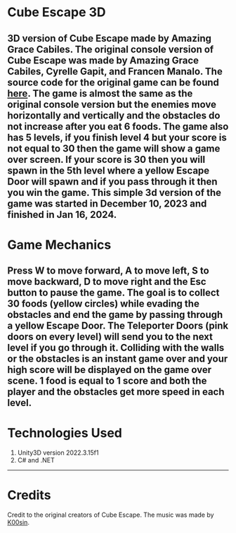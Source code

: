 # Cube Escape 3D
3D version of Cube Escape made by Amazing Grace Cabiles. The original console version of Cube Escape was made by Amazing Grace Cabiles, Cyrelle Gapit, and Francen Manalo. The source code for the original game can be found [here](https://github.com/aaazezeze1/Final-Project-ITEC-102). The game is almost the same as the original console version but the enemies move horizontally and vertically and the obstacles do not increase after you eat 6 foods. The game also has 5 levels, if you finish level 4 but your score is not equal to 30 then the game will show a game over screen. If your score is 30 then you will spawn in the 5th level where a yellow Escape Door will spawn and if you pass through it then you win the game. This simple 3d version of the game was started in December 10, 2023 and finished in Jan 16, 2024.
---
# Game Mechanics
Press W to move forward, A to move left, S to move backward, D to move right and the Esc button to pause the game. The goal is to collect 30 foods (yellow circles) while evading the obstacles and end the game by passing through a yellow Escape Door. The Teleporter Doors (pink doors on every level) will send you to the next level if you go through it. Colliding with the walls or the obstacles is an instant game over and your high score will be displayed on the game over scene. 1 food is equal to 1 score and both the player and the obstacles get more speed in each level.
---
# Technologies Used
1. Unity3D version 2022.3.15f1
2. C# and .NET
---
# Credits
Credit to the original creators of Cube Escape. The music was made by [K00sin](https://pixabay.com/music/video-games-chiptune-grooving-142242/).
